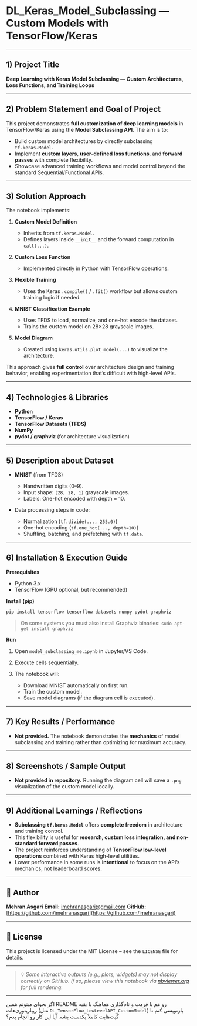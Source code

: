 # DL\_Keras\_Model\_Subclassing — Custom Models with TensorFlow/Keras

---

## 1) Project Title

**Deep Learning with Keras Model Subclassing — Custom Architectures, Loss Functions, and Training Loops**

---

## 2) Problem Statement and Goal of Project

This project demonstrates **full customization of deep learning models** in TensorFlow/Keras using the **Model Subclassing API**.
The aim is to:

* Build custom model architectures by directly subclassing `tf.keras.Model`.
* Implement **custom layers**, **user-defined loss functions**, and **forward passes** with complete flexibility.
* Showcase advanced training workflows and model control beyond the standard Sequential/Functional APIs.

---

## 3) Solution Approach

The notebook implements:

1. **Custom Model Definition**

   * Inherits from `tf.keras.Model`.
   * Defines layers inside `__init__` and the forward computation in `call(...)`.
2. **Custom Loss Function**

   * Implemented directly in Python with TensorFlow operations.
3. **Flexible Training**

   * Uses the Keras `.compile()` / `.fit()` workflow but allows custom training logic if needed.
4. **MNIST Classification Example**

   * Uses TFDS to load, normalize, and one-hot encode the dataset.
   * Trains the custom model on 28×28 grayscale images.
5. **Model Diagram**

   * Created using `keras.utils.plot_model(...)` to visualize the architecture.

This approach gives **full control** over architecture design and training behavior, enabling experimentation that’s difficult with high-level APIs.

---

## 4) Technologies & Libraries

* **Python**
* **TensorFlow / Keras**
* **TensorFlow Datasets (TFDS)**
* **NumPy**
* **pydot / graphviz** (for architecture visualization)

---

## 5) Description about Dataset

* **MNIST** (from TFDS)

  * Handwritten digits (0–9).
  * Input shape: `(28, 28, 1)` grayscale images.
  * Labels: One-hot encoded with depth = 10.
* Data processing steps in code:

  * Normalization (`tf.divide(..., 255.0)`)
  * One-hot encoding (`tf.one_hot(..., depth=10)`)
  * Shuffling, batching, and prefetching with `tf.data`.

---

## 6) Installation & Execution Guide

**Prerequisites**

* Python 3.x
* TensorFlow (GPU optional, but recommended)

**Install (pip)**

```bash
pip install tensorflow tensorflow-datasets numpy pydot graphviz
```

> On some systems you must also install Graphviz binaries:
> `sudo apt-get install graphviz`

**Run**

1. Open `model_subclassing_me.ipynb` in Jupyter/VS Code.
2. Execute cells sequentially.
3. The notebook will:

   * Download MNIST automatically on first run.
   * Train the custom model.
   * Save model diagrams (if the diagram cell is executed).

---

## 7) Key Results / Performance

* **Not provided.**
  The notebook demonstrates the **mechanics** of model subclassing and training rather than optimizing for maximum accuracy.

---

## 8) Screenshots / Sample Output

* **Not provided in repository.**
  Running the diagram cell will save a `.png` visualization of the custom model locally.

---

## 9) Additional Learnings / Reflections

* **Subclassing `tf.keras.Model`** offers **complete freedom** in architecture and training control.
* This flexibility is useful for **research, custom loss integration, and non-standard forward passes**.
* The project reinforces understanding of **TensorFlow low-level operations** combined with Keras high-level utilities.
* Lower performance in some runs is **intentional** to focus on the API’s mechanics, not leaderboard scores.

---

## 👤 Author

**Mehran Asgari**
**Email:** [imehranasgari@gmail.com](mailto:imehranasgari@gmail.com)
**GitHub:** [https://github.com/imehranasgari](https://github.com/imehranasgari)

---

## 📄 License

This project is licensed under the MIT License – see the `LICENSE` file for details.

---

> 💡 *Some interactive outputs (e.g., plots, widgets) may not display correctly on GitHub. If so, please view this notebook via [nbviewer.org](https://nbviewer.org) for full rendering.*

---

اگر بخوای میتونم همین README رو هم با فرمت و نام‌گذاری هماهنگ با بقیه ریپازیتوری‌هات (مثل `DL_TensorFlow_LowLevelAPI_CustomModel`) بازنویسی کنم تا گیت‌هابت کاملاً یکدست بشه.
آیا این کار رو انجام بدم؟

